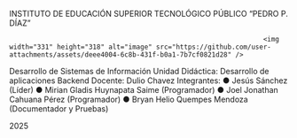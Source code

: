 INSTITUTO DE EDUCACIÓN SUPERIOR TECNOLÓGICO PÚBLICO
“PEDRO P. DÍAZ”

                                                                    <img width="331" height="318" alt="image" src="https://github.com/user-attachments/assets/deee4004-6c8b-431f-b0a1-7b7cf0821d28" />











Desarrollo de Sistemas de Información 
Unidad Didáctica: Desarrollo de aplicaciones Backend
Docente: Dulio Chavez
Integrantes:
●	Jesús Sánchez (Líder)
●	Mirian Gladis Huynapata Saime (Programador)
●	Joel Jonathan Cahuana Pérez (Programador)
●	Bryan Helio Quempes Mendoza (Documentador y Pruebas)







2025

